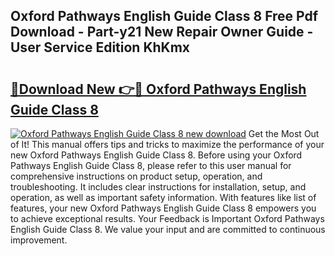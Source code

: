 ## Oxford Pathways English Guide Class 8 Free Pdf Download - Part-y21 New Repair Owner Guide - User Service Edition KhKmx

# <h2><a href="http://bc63070.oget.top/?id=Oxford+Pathways+English+Guide+Class+8">🔗Download New 👉🔴 Oxford Pathways English Guide Class 8</a></h2>

[![Oxford Pathways English Guide Class 8 new download](https://i.imgur.com/5g1atiW.png)](http://bc63070.oget.top/?id=Oxford+Pathways+English+Guide+Class+8)
Get the Most Out of It! This manual offers tips and tricks to maximize the performance of your new Oxford Pathways English Guide Class 8. Before using your Oxford Pathways English Guide Class 8, please refer to this user manual for comprehensive instructions on product setup, operation, and troubleshooting. It includes clear instructions for installation, setup, and operation, as well as important safety information. With features like list of features, your new Oxford Pathways English Guide Class 8 empowers you to achieve exceptional results. Your Feedback is Important Oxford Pathways English Guide Class 8. We value your input and are committed to continuous improvement.
